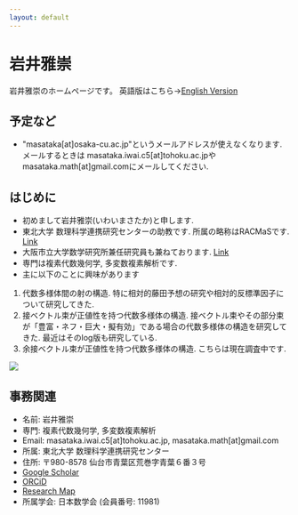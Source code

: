 ```yaml
---
layout: default
---
```



# **岩井雅崇**
岩井雅崇のホームページです。
英語版はこちら→[English Version](https://masataka123.github.io/blog3_e/)

## **予定など**
- "masataka[at]osaka-cu.ac.jp"というメールアドレスが使えなくなります. メールするときは
masataka.iwai.c5[at]tohoku.ac.jpやmasataka.math[at]gmail.comにメールしてください. 

## **はじめに**
- 初めまして岩井雅崇(いわいまさたか)と申します.
- 東北大学 数理科学連携研究センターの助教です. 所属の略称はRACMaSです. [Link](http://www.racmas.tohoku.ac.jp/organization.php)
- 大阪市立大学数学研究所兼任研究員も兼ねております. [Link](https://www.sci.osaka-cu.ac.jp/OCAMI/about/member/member.html)
- 専門は複素代数幾何学, 多変数複素解析です.
- 主に以下のことに興味があります
1. 代数多様体間の射の構造. 特に相対的藤田予想の研究や相対的反標準因子について研究してきた.
2. 接ベクトル束が正値性を持つ代数多様体の構造. 接ベクトル束やその部分束が「豊富・ネフ・巨大・擬有効」である場合の代数多様体の構造を研究してきた. 最近はそのlog版も研究している.
3. 余接ベクトル束が正値性を持つ代数多様体の構造. こちらは現在調査中です.


![](https://masataka123.github.io/blog3/picture/1.jpg )

## **事務関連**
- 名前: 岩井雅崇
- 専門: 複素代数幾何学, 多変数複素解析
- Email: masataka.iwai.c5[at]tohoku.ac.jp, masataka.math[at]gmail.com
- 所属: 東北大学 数理科学連携研究センター
- 住所: 〒980-8578 仙台市青葉区荒巻字青葉６番３号
- [Google Scholar](https://scholar.google.com/citations?hl=ja&user=ZTKnR6QAAAAJ)
- [ORCiD](https://orcid.org/0000-0002-0273-0360)
- [Research Map](https://researchmap.jp/Masataka_iwai)
- 所属学会: 日本数学会 (会員番号: 11981)



